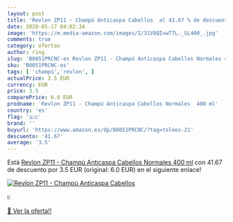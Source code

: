 ```yaml
---
layout: post
title: 'Revlon ZP11 - Champú Anticaspa Cabellos  al 41.67 % de descuento'
date: 2020-05-17 04:02:34
image: 'https://m.media-amazon.com/images/I/31V8QIvwT7L._SL400_.jpg'
comments: true
category: ofertas
author: ring
slug: 'B0051PRCNC-es Revlon ZP11 - Champú Anticaspa Cabellos Normales 400 ml'
sku: 'B0051PRCNC-es'
tags: [ 'champú','revlon', ]
actualPrice: 3.5 EUR
currency: EUR
price: 3.5
comparePrice: 6.0 EUR
prodname: 'Revlon ZP11 - Champú Anticaspa Cabellos Normales  400 ml'
country: 'es'
flag: '🇪🇸'
brand: ''
buyurl: 'https://www.amazon.es/dp/B0051PRCNC/?tag=tolees-21'
descuento: '41.67'
average: '3.5'
---
```


Está [Revlon ZP11 - Champú Anticaspa Cabellos Normales  400 ml](https://www.amazon.es/dp/B0051PRCNC/?tag=tolees-21) con 41.67 de descuento por 3.5 EUR (original: 6.0 EUR) en el siguiente enlace!

[![Revlon ZP11 - Champú Anticaspa Cabellos ](https://m.media-amazon.com/images/I/31V8QIvwT7L._SL400_.jpg)](https://www.amazon.es/dp/B0051PRCNC/?tag=tolees-21)

ℹ️:


[🛒 Ver la oferta!!](https://www.amazon.es/dp/B0051PRCNC/?tag=tolees-21)
